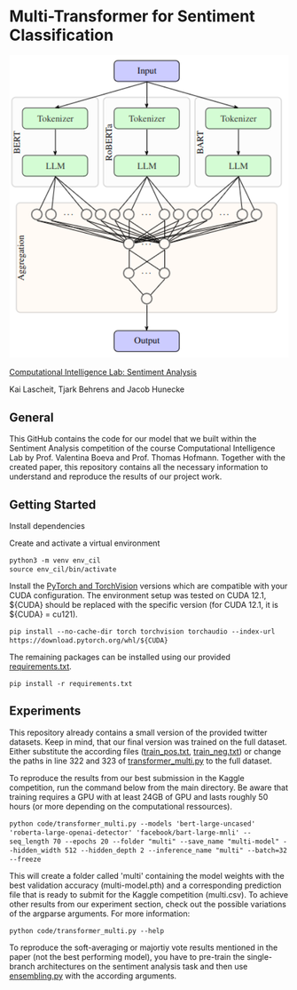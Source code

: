 # Multi-Transformer for Sentiment Classification 


<img src="misc/multi_transformer_architecture.png" width="1216" style="center">



[Computational Intelligence Lab: Sentiment Analysis](misc/report.pdf)

Kai Lascheit, Tjark Behrens and Jacob Hunecke 

## General
This GitHub contains the code for our model that we built within the Sentiment Analysis competition of the course Computational Intelligence Lab by Prof. Valentina Boeva and Prof. Thomas Hofmann.
Together with the created paper, this repository contains all the necessary information to understand and reproduce the results of our project work.

## Getting Started
Install dependencies

Create and activate a virtual environment
```
python3 -m venv env_cil
source env_cil/bin/activate
```

Install the [PyTorch and TorchVision](https://pytorch.org/get-started/locally/) versions which are compatible with your CUDA configuration. The environment setup was tested on CUDA 12.1, ${CUDA} should be replaced with the specific version (for CUDA 12.1, it is ${CUDA} = cu121).
```
pip install --no-cache-dir torch torchvision torchaudio --index-url https://download.pytorch.org/whl/${CUDA}
```
The remaining packages can be installed using our provided [requirements.txt](requirements.txt).
```
pip install -r requirements.txt
```

## Experiments
This repository already contains a small version of the provided twitter datasets. Keep in mind, that our final version was trained on the full dataset. Either substitute the according files ([train_pos.txt](twitter-datasets/train_pos.txt), [train_neg.txt](twitter-datasets/train_neg.txt)) or change the paths in line 322 and 323 of [transformer_multi.py](code/transformer_multi.py) to the full dataset.

To reproduce the results from our best submission in the Kaggle competition, run the command below from the main directory. Be aware that training requires a GPU with at least 24GB of GPU and lasts roughly 50 hours (or more depending on the computational ressources). 
```
python code/transformer_multi.py --models 'bert-large-uncased' 'roberta-large-openai-detector' 'facebook/bart-large-mnli' --seq_length 70 --epochs 20 --folder "multi" --save_name "multi-model" --hidden_width 512 --hidden_depth 2 --inference_name "multi" --batch=32 --freeze
```

This will create a folder called 'multi' containing the model weights with the best validation accuracy (multi-model.pth) and a corresponding prediction file that is ready to submit for the Kaggle competition (multi.csv).
To achieve other results from our experiment section, check out the possible variations of the argparse arguments. For more information: 
```
python code/transformer_multi.py --help
```

To reproduce the soft-averaging or majortiy vote results mentioned in the paper (not the best performing model), you have to pre-train the single-branch architectures on the sentiment analysis task and then use [ensembling.py](code/ensembling.py) with the according arguments.

